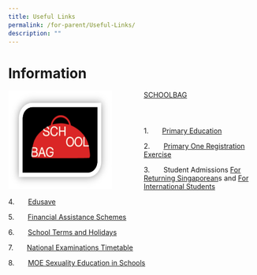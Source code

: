 ```yaml
---
title: Useful Links
permalink: /for-parent/Useful-Links/
description: ""
---
```

Information
============

<img src="/images/SCHOOLBAG.png" style="width:210px;height:200px;margin-right:65px;" align = "left">

[SCHOOLBAG](http://www.schoolbag.sg/)

```
```

```
```
```

```

1.       [Primary Education](https://www.moe.gov.sg/primary)

2.       [Primary One Registration Exercise](https://www.moe.gov.sg/primary/p1-registration)

3.       Student Admissions [For Returning Singaporean](https://www.moe.gov.sg/returning-singaporeans)s and [For International Students](https://www.moe.gov.sg/international-students)

4.       [Edusave](https://www.moe.gov.sg/financial-matters/edusave-account)

5.       [Financial Assistance Schemes](https://www.moe.gov.sg/financial-matters/financial-assistance)

6.       [School Terms and Holidays](https://www.moe.gov.sg/calendar)

7.       [National Examinations Timetable](https://www.moe.gov.sg/national-exams-dates)

8.       [MOE Sexuality Education in Schools](https://zhonghuapri.moe.edu.sg/for-parent/moe-sexuality-education-programme) 


     
